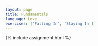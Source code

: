 ```yaml
---
layout: page
title: Fundamentals
language: Love
exercises: ['Falling In', 'Staying In']
---
```


{% include assignment.html %}